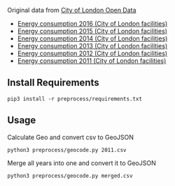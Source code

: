 Original data from [City of London Open Data](https://www.london.ca/city-hall/open-data/Pages/Open-Data-Data-Catalogue.aspx)

- [Energy consumption 2016 (City of London facilities)](http://apps.london.ca/OpenData/Excel_Files_LatLong/Energy_Consumption_2016.xlsx)
- [Energy consumption 2015 (City of London facilities)](http://apps.london.ca/OpenData/Excel_Files_LatLong/Energy_Consumption_2015.xlsx)
- [Energy consumption 2014 (City of London facilities)](http://apps.london.ca/OpenData/Excel_Files_LatLong/Energy_Consumption_GHG_Reporting_2014.xlsx)
- [Energy consumption 2013 (City of London facilities)](http://apps.london.ca/OpenData/Excel_Files_LatLong/Energy_Consumption_GHG_Reporting_2013.xlsx)
- [Energy consumption 2012 (City of London facilities)](http://apps.london.ca/OpenData/Excel_Files_LatLong/Energy_Consumption_GHG_Reporting_2012.xlsx)
- [Energy consumption 2011 (City of London facilities)](https://www.london.ca/residents/Environment/Energy/Documents/Energy%20Consumption%202011%20%28City%20of%20London%29.xls)


## Install Requirements

```
pip3 install -r preprocess/requirements.txt
```

## Usage
Calculate Geo and convert csv to GeoJSON

```
python3 preprocess/geocode.py 2011.csv
```

Merge all years into one and convert it to GeoJSON

```
python3 preprocess/geocode.py merged.csv
```